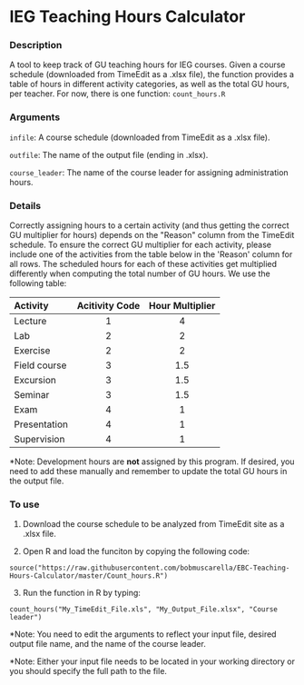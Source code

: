 # IEG Teaching Hours Calculator

### Description 
A tool to keep track of GU teaching hours for IEG courses.  Given a course schedule (downloaded from TimeEdit as a .xlsx file), the function provides a table of hours in different activity categories, as well as the total GU hours, per teacher.  For now, there is one function: `count_hours.R`

### Arguments
`infile`: A course schedule (downloaded from TimeEdit as a .xlsx file).

`outfile`: The name of the output file (ending in .xlsx).

`course_leader`: The name of the course leader for assigning administration hours.

### Details
Correctly assigning hours to a certain activity (and thus getting the correct GU multiplier for hours) depends on the "Reason" column from the TimeEdit schedule.  To ensure the correct GU multiplier for each activity, please include one of the activities from the table below in the 'Reason' column for all rows.  The scheduled hours for each of these activities get multiplied differently when computing the total number of GU hours.  We use the following table:

| Activity | Acitivity Code | Hour Multiplier | 
|:----------|:-------------:|:------------:|
| Lecture |  1 | 4 |
| Lab | 2 | 2 |
| Exercise | 2 | 2 |
| Field course | 3 | 1.5 |
| Excursion | 3 | 1.5 |
| Seminar | 3 | 1.5 |
| Exam | 4 | 1 |
| Presentation | 4 | 1 |
| Supervision | 4 | 1 |

*Note: Development hours are **not** assigned by this program. If desired, you need to add these manually and remember to update the total GU hours in the output file.

### To use
1. Download the course schedule to be analyzed from TimeEdit site as a .xlsx file.

2. Open R and load the funciton by copying the following code:
```{R}
source("https://raw.githubusercontent.com/bobmuscarella/EBC-Teaching-Hours-Calculator/master/Count_hours.R")
```
3. Run the function in R by typing:
```{R}
count_hours("My_TimeEdit_File.xls", "My_Output_File.xlsx", "Course leader")
```
*Note: You need to edit the arguments to reflect your input file, desired output file name, and the name of the course leader.

*Note: Either your input file needs to be located in your working directory or you should specify the full path to the file.
